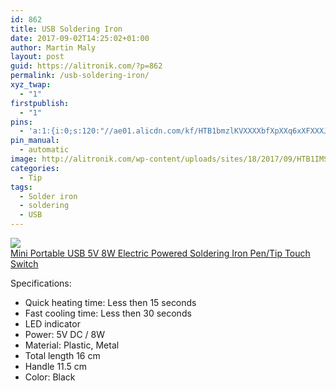 ```yaml
---
id: 862
title: USB Soldering Iron
date: 2017-09-02T14:25:02+01:00
author: Martin Maly
layout: post
guid: https://alitronik.com/?p=862
permalink: /usb-soldering-iron/
xyz_twap:
  - "1"
firstpublish:
  - "1"
pins:
  - 'a:1:{i:0;s:120:"//ae01.alicdn.com/kf/HTB1bmzlKVXXXXbfXpXXq6xXFXXXJ/-font-b-5V-b-font-font-b-8W-b-font-font-b-Mini-b-font.jpg_220x220.jpg";}'
pin_manual:
  - automatic
image: http://alitronik.com/wp-content/uploads/sites/18/2017/09/HTB1IMS8KVXXXXc2XVXXq6xXFXXXB.jpg
categories:
  - Tip
tags:
  - Solder iron
  - soldering
  - USB
---
```

<a href="http://s.click.aliexpress.com/e/aeaAQJM" target="_parent"><img src="//ae01.alicdn.com/kf/HTB1bmzlKVXXXXbfXpXXq6xXFXXXJ/-font-b-5V-b-font-font-b-8W-b-font-font-b-Mini-b-font.jpg_220x220.jpg" /><span style="display: block;">Mini Portable USB 5V 8W Electric Powered Soldering Iron Pen/Tip Touch Switch</span></a>

Specifications:

  * Quick heating time: Less then 15 seconds
  * Fast cooling time: Less then 30 seconds
  * LED indicator
  * Power: 5V DC / 8W
  * Material: Plastic, Metal
  * Total length 16 cm
  * Handle 11.5 cm
  * Color: Black